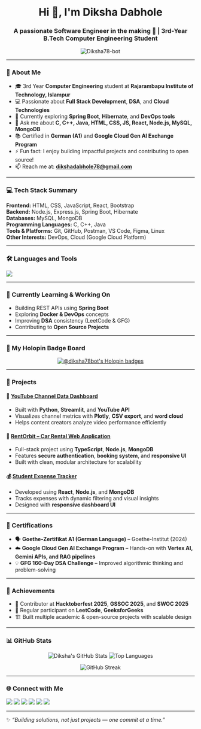 <h1 align="center">Hi 👋, I'm Diksha Dabhole</h1>
<h3 align="center">A passionate Software Engineer in the making 🚀 | 3rd-Year B.Tech Computer Engineering Student</h3>

<p align="center">
  <img src="https://komarev.com/ghpvc/?username=Diksha78-bot&label=Profile%20views&color=0e75b6&style=flat" alt="Diksha78-bot" /> 
</p>

---

### 🌟 About Me  
- 🎓 3rd Year **Computer Engineering** student at **Rajarambapu Institute of Technology, Islampur**  
- 💻 Passionate about **Full Stack Development**, **DSA**, and **Cloud Technologies**  
- 🔭 Currently exploring **Spring Boot**, **Hibernate**, and **DevOps tools**  
- 💬 Ask me about **C, C++, Java, HTML, CSS, JS, React, Node.js, MySQL, MongoDB**  
- 📚 Certified in **German (A1)** and **Google Cloud Gen AI Exchange Program**  
- ⚡ Fun fact: I enjoy building impactful projects and contributing to open source!  
- 📫 Reach me at: **dikshadabhole78@gmail.com**

---

### 💻 Tech Stack Summary  

**Frontend:** HTML, CSS, JavaScript, React, Bootstrap  
**Backend:** Node.js, Express.js, Spring Boot, Hibernate  
**Databases:** MySQL, MongoDB  
**Programming Languages:** C, C++, Java  
**Tools & Platforms:** Git, GitHub, Postman, VS Code, Figma, Linux  
**Other Interests:** DevOps, Cloud (Google Cloud Platform)

---

### 🛠️ Languages and Tools  
<p align="left">
  <img src="https://skillicons.dev/icons?i=c,cpp,java,html,css,js,typescript,react,nodejs,express,spring,mongodb,mysql,git,github,postman,linux,vscode,figma" />
</p>

---

### 🎯 Currently Learning & Working On  
- Building REST APIs using **Spring Boot**  
- Exploring **Docker & DevOps** concepts  
- Improving **DSA** consistency (LeetCode & GFG)  
- Contributing to **Open Source Projects**

---

### 🏅 My Holopin Badge Board  
<p align="center">
  <a href="https://holopin.io/@diksha78bot">
    <img src="https://holopin.me/diksha78bot" alt="@diksha78bot's Holopin badges" />
  </a>
</p>

---

### 🚀 Projects  

#### 🧮 [YouTube Channel Data Dashboard](https://github.com/Diksha78-bot)
- Built with **Python**, **Streamlit**, and **YouTube API**
- Visualizes channel metrics with **Plotly**, **CSV export**, and **word cloud**
- Helps content creators analyze video performance efficiently

#### 🚗 [RentOrbit – Car Rental Web Application](https://diksha78-bot.github.io/contact)
- Full-stack project using **TypeScript**, **Node.js**, **MongoDB**
- Features **secure authentication**, **booking system**, and **responsive UI**
- Built with clean, modular architecture for scalability

#### 💰 [Student Expense Tracker]()
- Developed using **React**, **Node.js**, and **MongoDB**
- Tracks expenses with dynamic filtering and visual insights  
- Designed with **responsive dashboard UI**  

---


### 🏅 Certifications
- 🗣️ **Goethe-Zertifikat A1 (German Language)** – Goethe-Institut (2024)  
- ☁️ **Google Cloud Gen AI Exchange Program** – Hands-on with **Vertex AI, Gemini APIs, and RAG pipelines**  
- 💡 **GFG 160-Day DSA Challenge** – Improved algorithmic thinking and problem-solving  

---

### 🧩 Achievements
- 🌸 Contributor at **Hacktoberfest 2025**, **GSSOC 2025**, and **SWOC 2025**
- 🧠 Regular participant on **LeetCode**, **GeeksforGeeks**
- 🏗️ Built multiple academic & open-source projects with scalable design

---

### 📊 GitHub Stats  
<div align="center">

![Diksha's GitHub Stats](https://github-readme-stats.vercel.app/api?username=Diksha78-bot&show_icons=true&theme=tokyonight)
![Top Languages](https://github-readme-stats.vercel.app/api/top-langs/?username=Diksha78-bot&layout=compact&theme=tokyonight)

<!-- Force refresh and fallback protection -->
![GitHub Streak](https://streak-stats.demolab.com?user=Diksha78-bot&theme=tokyonight&hide_border=false&date_format=M%20j%5B%2C%20Y%5D&fire=FF9A00&ring=70A5FD&currStreakNum=F6E05E&sideLabels=70A5FD&currStreakLabel=F6E05E&stroke=70A5FD&v=2)

</div>



---

### 🌐 Connect with Me  
<p align="left">
<a href="https://linkedin.com/in/diksha-dabhole-939647299" target="_blank"><img src="https://skillicons.dev/icons?i=linkedin" /></a>
<a href="https://github.com/Diksha78-bot" target="_blank"><img src="https://skillicons.dev/icons?i=github" /></a>
<a href="mailto:dikshadabhole786@gmail.com"><img src="https://skillicons.dev/icons?i=gmail" /></a>
<a href="https://leetcode.com/u/dikshadabhole78/" target="_blank"><img src="https://img.shields.io/badge/LeetCode-orange?logo=leetcode&logoColor=white" /></a>
<a href="https://www.geeksforgeeks.org/user/dikshada5bpj/" target="_blank"><img src="https://img.shields.io/badge/GeeksforGeeks-darkgreen?logo=geeksforgeeks&logoColor=white" /></a>
<a href="https://codolio.com/profile/Diksha78" target="_blank"><img src="https://img.shields.io/badge/Codolio-portfolio-blue?logo=internet-explorer&logoColor=white" /></a>
</p>

---

✨ *“Building solutions, not just projects — one commit at a time.”*
